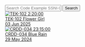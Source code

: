<!-- search box -->
<div class="search-container">
  <input type="text" id="searchInput" placeholder="Search Code Example SSNI-999">
  <button onclick="search()">Search</button>
</div>

<!-- movie list -->
<div class="movie-list">
  <div class="movie-item">
    <a href="post1.html">
      <div class="img-container">
        <img src="images/tek102.jpg" alt="TEK-102">
        <span class="duration">2:20:00</span>
      </div>
      <div class="title">TEK-102 Flower Girl</div>
      <div class="date">03 Jun 2025</div>
    </a>
  </div>

  <!-- post2 -->
  <div class="movie-item">
    <a href="post2.html">
      <div class="img-container">
        <img src="images/crdd034.jpg" alt="CRDD-034">
        <span class="duration">23:15:00</span>
      </div>
      <div class="title">CRDD-034 Blue Rain</div>
      <div class="date">29 May 2024</div>
    </a>
  </div>
</div>

